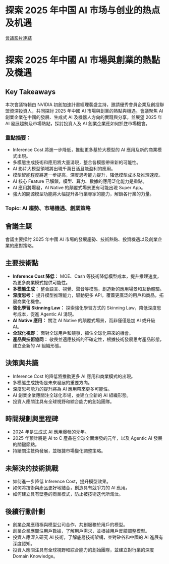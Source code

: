 # 探索 2025 年中国 AI 市场与创业的热点及机遇
[會議影片連結](https://www.nvidia.com/gtc/session-catalog/?search=%E6%8E%A2%E7%B4%A2%202025%20%E5%B9%B4%E4%B8%AD%E5%9B%BD%20AI%20%E5%B8%82%E5%9C%BA%E4%B8%8E%E5%88%9B%E4%B8%9A%E7%9A%84%E7%83%AD%E7%82%B9%E5%8F%8A%E6%9C%BA%E9%81%87&tab.catalogallsessionstab=16566177511100015Kus#/session/1733709070157001nbTa)
# 探索 2025 年中國 AI 市場與創業的熱點及機遇

## Key Takeaways
本次會議特輯由 NVIDIA 初創加速計畫經理裴盛主持，邀請優秀會員企業及創投聯盟資深投資人，共同探討 2025 年中國 AI 市場與創業的熱點與機遇。會議聚焦 AI 創業企業在中國的發展、生成式 AI 及機器人方向的實踐與分享，並展望 2025 年 AI 發展趨勢及市場熱點，探討投資人及 AI 創業企業應如何抓住市場機會。
### 重點摘要：
*   Inference Cost 將進一步降低，推動更多基於大模型的 AI 應用及新的商業模式出現。
*   多模態生成技術和應用將大量湧現，整合各模態帶來新的可能性。
*   AI 影片大模型領域將出現千萬日活且能盈利的應用。
*   模型智能程度將進一步提高，深度思考能力提升，降低模型成本及推理速度。
*   AI 核心 Feature 已解鎖，模型、算力、數據的應用泛化能力是重點。
*   AI 應用將爆發，AI Native 的顛覆式場景更有可能出現 Super App。
*   強大的開源模型功能將大幅提升各行業專家的能力，解鎖各行業的力量。
### Topic: AI 趨勢、市場機遇、創業策略

## 會議主題
會議主要探討 2025 年中國 AI 市場的發展趨勢、技術熱點、投資機遇以及創業企業的應對策略。

## 主要技術點
*   **Inference Cost 降低：** MOE、Cash 等技術降低模型成本，提升推理速度，為更多商業模式提供可能性。
*   **多模態生成：** 整合語言、視覺、聲音等模態，創造新的應用場景和互動體驗。
*   **深度思考：** 提升模型推理能力，驅動更多 API，覆蓋更廣泛的用戶和商品，拓展商業化機會。
*   **強化學習 Skinning Law：** 探索強化學習方式的 Skinning Law，降低深度思考成本，促進 Agentic AI 湧現。
*   **AI Native 應用：** 關注 AI Native 的顛覆式場景，而非僅僅是加 AI 或升級 AI。
*   **全球化視野：** 面對全球用戶和競爭，抓住全球化帶來的機會。
*   **產品與技術協同：** 敬畏並適應技術的不確定性，根據技術發展思考產品形態，建立全新的 AI 組織形態。

## 決策與共識
*   Inference Cost 的降低將推動更多 AI 應用和商業模式的出現。
*   多模態生成技術是未來發展的重要方向。
*   深度思考能力的提升將為 AI 應用帶來更多可能性。
*   AI 創業企業應關注全球化市場，並建立全新的 AI 組織形態。
*   投資人應關注具有全球視野和綜合能力的創始團隊。

## 時間規劃與里程碑
*   2024 年是生成式 AI 應用爆發的元年。
*   2025 年預計將是 AI to C 產品在全球全面爆發的元年，以及 Agentic AI 發展的關鍵節點。
*   持續關注技術發展，並根據市場變化調整策略。

## 未解決的技術挑戰
*   如何進一步降低 Inference Cost，提升模型效果。
*   如何將技術與產品更好地結合，創造具有競爭力的 AI 應用。
*   如何建立具有壁壘的商業模式，防止被技術迭代所淘汰。

## 後續行動計劃
*   創業企業應積極與模型公司合作，共創服務於用戶的模型。
*   創業企業應關注用戶數據，了解用戶需求，並根據用戶反饋調整模型。
*   投資人應深入研究 AI 技術，了解底層技術架構，並對矽谷和中國的 AI 進展有深度認知。
*   投資人應關注具有全球視野和綜合能力的創始團隊，並建立對行業的深度 Domain Knowledge。
